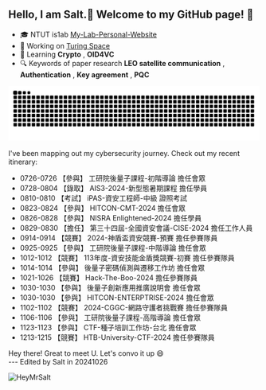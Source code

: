 ## Hello, I am Salt.🧂 Welcome to my GitHub page! 👋

- 🎓 NTUT is1ab [My-Lab-Personal-Website](https://is1ab.com/#/Member/2023/Salt)
- 💼 Working on [Turing Space](https://turingcerts.com)
- 🌱 Learning **Crypto** , **OID4VC**
- 🔍 Keywords of paper research **LEO satellite communication** , **Authentication** , **Key agreement** , **PQC**

<!--
**HeyMrSalt/HeyMrSalt** is a ✨ _special_ ✨ repository because its `README.md` (this file) appears on your GitHub profile.

Here are some ideas to get you started:

- 🎓 NTUT is1ab [My-Lab-Personal-Website](https://is1ab.com/#/Member/2023/Salt)
- 💼 Working on ...
- 🌱 Learning **Crypto**
- ⛳ My CTF Challenges on : [/My-CTF-Challenges](https://) 
- 🚩 Some CTF writeups on : [https://](https://)
- 🔍 Research of paper : [/Paper reading](https://)
- 📫 How to reach me : **@gmail.com**

- 🔭 I’m currently working on ...
- 🌱 I’m currently learning ...
- 👯 I’m looking to collaborate on ...
- 🤔 I’m looking for help with ...
- 💬 Ask me about ...
- 📫 How to reach me: ...
- 😄 Pronouns: ...
- ⚡ Fun fact: ...
-->

![snake gif](https://raw.githubusercontent.com/HeyMrSalt/HeyMrSalt/output/github-contribution-grid-snake.svg)

I've been mapping out my cybersecurity journey. Check out my recent itinerary:

- 0726-0726 【參與】 工研院後量子課程-初階導論 擔任會眾
- 0728-0804 【錄取】 AIS3-2024-新型態暑期課程 擔任學員
- 0810-0810 【考試】 iPAS-資安工程師-中級 證照考試
- 0823-0824 【參與】 HITCON-CMT-2024 擔任會眾
- 0826-0828 【參與】 NISRA Enlightened-2024 擔任學員
- 0829-0830 【擔任】 第三十四屆-全國資安會議-CISE-2024 擔任工作人員
- 0914-0914 【競賽】 2024-神盾盃資安競賽-預賽 擔任參賽隊員
- 0925-0925 【參與】 工研院後量子課程-中階導論 擔任會眾
- 1012-1012 【競賽】 113年度-資安技能金盾獎競賽-初賽 擔任參賽隊員
- 1014-1014 【參與】 後量子密碼偵測與遷移工作坊 擔任會眾
- 1021-1026 【競賽】 Hack-The-Boo-2024 擔任參賽隊員
- 1030-1030 【參與】 後量子創新應用推廣說明會 擔任會眾
- 1030-1030 【參與】 HITCON-ENTERPTRISE-2024 擔任會眾
- 1102-1102 【競賽】 2024-CGGC-網路守護者挑戰賽 擔任參賽隊員
- 1106-1106 【參與】 工研院後量子課程-高階導論 擔任會眾
- 1123-1123 【參與】 CTF-種子培訓工作坊-台北 擔任會眾
- 1213-1215 【競賽】 HTB-University-CTF-2024 擔任參賽隊員

Hey there! Great to meet U. Let's convo it up 😄\
--- Edited by Salt in 20241026         
<p align="left"> <img src="https://komarev.com/ghpvc/?username=HeyMrSalt&color=green&style=flat" alt="HeyMrSalt" /> </p>

